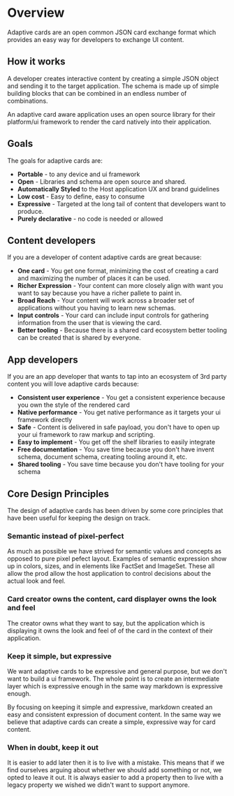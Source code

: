 # Overview 
Adaptive cards are an open common JSON card exchange format which provides an easy way for developers to exchange 
UI content.

## How it works

A developer creates interactive content by creating a simple JSON object and sending it to the target application.
The schema is made up of simple building blocks that can be combined in an endless number of combinations. 

An adaptive card aware application uses an open source library for their platform/ui framework to render the card
natively into their application. 

## Goals 
The goals for adaptive cards are:

* **Portable** - to any device and ui framework
* **Open** - Libraries and schema are open source and shared.
* **Automatically Styled** to the Host application UX and brand guidelines
* **Low cost** - Easy to define, easy to consume
* **Expressive** - Targeted at the long tail of content that developers want to produce.
* **Purely declarative** - no code is needed or allowed

## Content developers
If you are a developer of content adaptive cards are great because:
* **One card** - You get one format, minimizing the cost of creating a card and maximizing the number of places it can be used.
* **Richer Expression** - Your content can more closely align with want you want to say because you have a richer pallete to paint in.
* **Broad Reach** - Your content will work across a broader set of applications without you having to learn new schemas.
* **Input controls** - Your card can include input controls for gathering information from the user that is viewing the card.
* **Better tooling** - Because there is a shared card ecosystem better tooling can be created that is shared by everyone.

## App developers
If you are an app developer that wants to tap into an ecosystem of 3rd party content you will love adaptive cards because:
* **Consistent user experience** - You get a consistent experience because you own the style of the rendered card
* **Native performance** - You get native performance as it targets your ui framework directly
* **Safe** - Content is delivered in safe payload, you don't have to open up your ui framework to raw markup and scripting.
* **Easy to implement** - You get off the shelf libraries to easily integrate 
* **Free documentation** - You save time because you don't have invent schema, document schema, creating tooling around it, etc.
* **Shared tooling** - You save time because you don't have tooling for your schema

## Core Design Principles 
The design of adaptive cards has been driven by some core principles that have been useful for keeping the 
design on track.

### Semantic instead of pixel-perfect
As much as possible we have strived for semantic values and concepts as opposed to pure pixel pefect layout. 
Examples of semantic expression show up in colors, sizes, and in elements like FactSet and ImageSet. These all
allow the prod allow the host application to control decisions about the actual look and feel.

### Card creator owns the content, card displayer owns the look and feel
The creator owns what they want to say, but the application which is displaying it owns the look and feel of
 of the card in the context of their application.

### Keep it simple, but expressive
We want adaptive cards to be expressive and general purpose, but we don't want to build a ui framework.  The whole point
is to create an intermediate layer which is expressive enough in the same way markdown is expressive enough.

By focusing on keeping it simple and expressive, markdown created an easy and consistent expression of document content.  In the
same way we believe that adaptive cards can create a simple, expressive way for card content.

### When in doubt, keep it out
It is easier to add later then it is to live with a mistake.  This means that if we find ourselves arguing about whether
we should add something or not, we opted to leave it out.  It is always easier to add a property then to live with a legacy property we wished we didn't want to support anymore.


